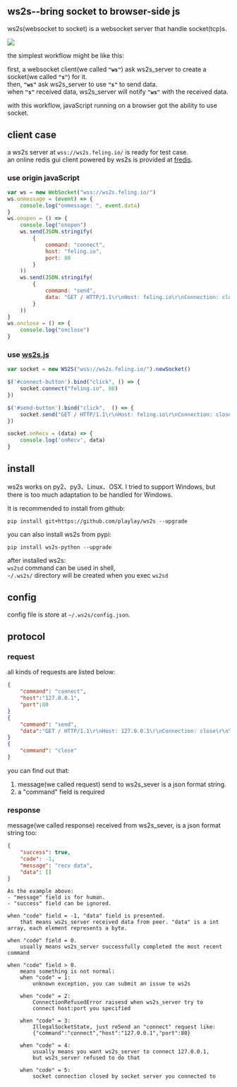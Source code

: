 ## ws2s--bring socket to browser-side js
ws2s(websocket to socket) is a websocket server that handle socket(tcp)s.   

![](https://playlay.github.io/images/ws2s.png)    

the simplest workflow might be like this:    

first, a websocket client(we called **`"ws"`**) ask ws2s_server to create a socket(we called **`"s"`**) for it.    
then, **`"ws"`** ask ws2s_server to use **`"s"`** to send data.    
when **`"s"`** received data, ws2s_server will notify **`"ws"`** with the received data.    

with this workflow, javaScript running on a browser got the ability to use socket.    


## client case
a ws2s server at `wss://ws2s.feling.io/` is ready for test case.     
an online redis gui client powered by ws2s is provided at [fredis](https://feling.io/redis/).

### use origin javaScript
```javaScript
var ws = new WebSocket("wss://ws2s.feling.io/")
ws.onmessage = (event) => {
    console.log("onmessage: ", event.data)
}
ws.onopen = () => {
    console.log("onopen")
    ws.send(JSON.stringify(
        {
            command: "connect",
            host: "feling.io",
            port: 80
        }
    ))
    ws.send(JSON.stringify(
        {
            command: "send",
            data: "GET / HTTP/1.1\r\nHost: feling.io\r\nConnection: close\r\n\r\n"
        }
    ))
}
ws.onclose = () => {
    console.log("onclose")
}
```

### use [ws2s.js](ws2s-js/)
```javaScript
var socket = new WS2S("wss://ws2s.feling.io/").newSocket()

$('#connect-button').bind("click", () => {
    socket.connect("feling.io", 80)
})

$('#send-button').bind("click",  () => {
    socket.send("GET / HTTP/1.1\r\nHost: feling.io\r\nConnection: close\r\n\r\n")
})

socket.onRecv = (data) => {
    console.log('onRecv', data)
}
```


## install
ws2s works on py2、py3、Linux、OSX. I tried to support Windows, but there is too much adaptation to be handled for Windows.    

It is recommended to install from github:    
```shell
pip install git+https://github.com/playlay/ws2s --upgrade
```

you can also install ws2s from pypi:    
```shell
pip install ws2s-python --upgrade
```


after installed ws2s:     
`ws2sd` command can be used in shell,     
`~/.ws2s/` directory will be created when you exec `ws2sd`      


## config
config file is store at `~/.ws2s/config.json`.    


## protocol
### request
all kinds of requests are listed below:     
```json
{
    "command": "connect",
    "host":"127.0.0.1",
    "port":80
}
{
    "command": "send",
    "data":"GET / HTTP/1.1\r\nHost: 127.0.0.1\r\nConnection: close\r\n\r\n"
}
{
    "command": "close"
}
```
you can find out that:    

1. message(we called request) send to ws2s_sever is a json format string.   
2. a "command" field is required    

### response
message(we called response) received from ws2s_sever, is a json format string too:      
```json
{
    "success": true,
    "code": -1,
    "message": "recv data",
    "data": []
}
```
```
As the example above:    
- "message" field is for human.   
- "success" field can be ignored.     

when "code" field = -1, "data" field is presented.     
    that means ws2s_server received data from peer. "data" is a int array, each element represents a byte.     

when "code" field = 0.      
    usually means ws2s_server successfully completed the most recent command    

when "code" field > 0.      
    means something is not normal:      
    when "code" = 1:    
        unknown exception, you can submit an issue to ws2s    

    when "code" = 2:    
        ConnectionRefusedError raisesd when ws2s_server try to   
        connect host:port you specified    

    when "code" = 3:    
        IllegalSocketState, just reSend an "connect" request like:    
        {"command":"connect","host":"127.0.0.1","port":80}    

    when "code" = 4:    
        usually means you want ws2s_server to connect 127.0.0.1,    
        but ws2s_server refused to do that     
    
    when "code" = 5:    
        socket connection closed by socket server you connected to
```
